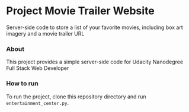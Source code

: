 # Project Movie Trailer Website
Server-side code to store a list of your favorite movies, including box art imagery and a movie trailer URL

### About

This project provides a simple server-side code for Udacity Nanodegree Full Stack Web Developer

### How to run

To run the project, clone this repository directory and run `entertainment_center.py`.
